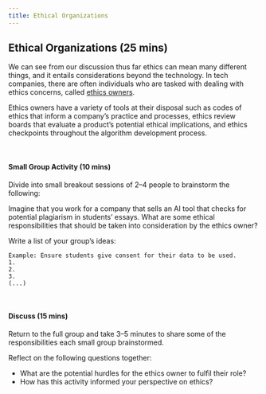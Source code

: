 ```yaml
---
title: Ethical Organizations
---
```


## Ethical Organizations (25 mins)

We can see from our discussion thus far ethics can mean many different things, and it entails considerations beyond the technology. In tech companies, there are often individuals who are tasked with dealing with ethics concerns, called [ethics owners](https://datasociety.net/library/ethics-owners/#report-summary). 

Ethics owners have a variety of tools at their disposal such as codes of ethics that inform a company’s practice and processes, ethics review boards that evaluate a product’s potential ethical implications, and ethics checkpoints throughout the algorithm development process. 

<br>

#### Small Group Activity (10 mins)

Divide into small breakout sessions of 2–4 people to brainstorm the following: 

Imagine that you work for a company that sells an AI tool that checks for potential plagiarism in students’ essays. What are some ethical responsibilities that should be taken into consideration by the ethics owner? 

Write a list of your group’s ideas: 
```
Example: Ensure students give consent for their data to be used.
1. 
2. 
3. 
(...)
```

<br>

#### Discuss (15 mins)

Return to the full group and take 3–5 minutes to share some of the responsibilities each small group brainstormed. 

Reflect on the following questions together:
* What are the potential hurdles for the ethics owner to fulfil their role?
* How has this activity informed your perspective on ethics?
